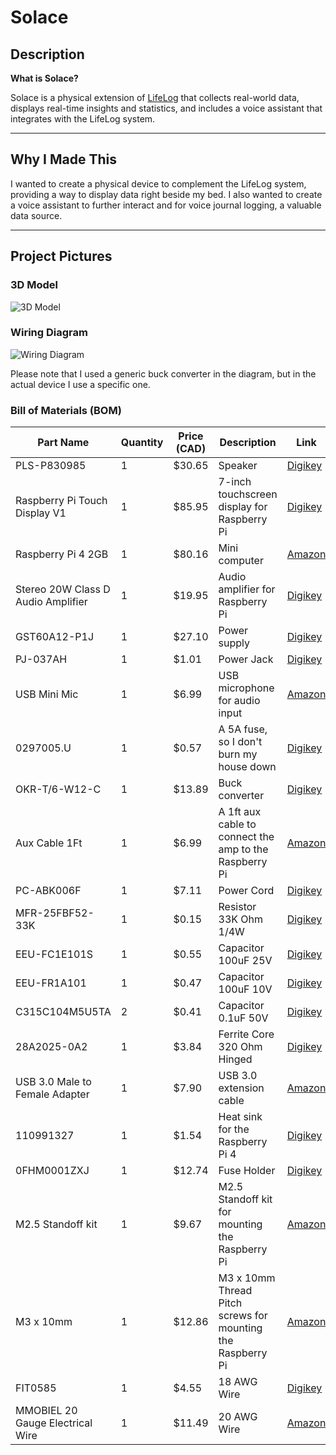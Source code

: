 # Solace

## Description

**What is Solace?**

Solace is a physical extension of [LifeLog](https://github.com/jaxfry/LifeLog) that collects real-world data, displays real-time insights and statistics, and includes a voice assistant that integrates with the LifeLog system.

---

## Why I Made This

I wanted to create a physical device to complement the LifeLog system, providing a way to display data right beside my bed. I also wanted to create a voice assistant to further interact and for voice journal logging, a valuable data source.

---

## Project Pictures

### 3D Model

![3D Model](https://hc-cdn.hel1.your-objectstorage.com/s/v3/e71c8c8a9725e7f2e04a51640a288c6fe2bac134_cleanshot_2025-07-03_at_15.13.48_2x.png)

### Wiring Diagram

![Wiring Diagram](https://hc-cdn.hel1.your-objectstorage.com/s/v3/e425a5f31b265cfcda28de4039f361293901b0a0_circuit_image__1_.png)

Please note that I used a generic buck converter in the diagram, but in the actual device I use a specific one.

### Bill of Materials (BOM)

| Part Name                          | Quantity | Price (CAD) | Description                                      | Link                                                                                     |
|------------------------------------|----------|-------------|--------------------------------------------------|------------------------------------------------------------------------------------------|
| PLS-P830985                        | 1        | $30.65      | Speaker                                          | [Digikey](https://www.digikey.ca/en/products/detail/peerless-by-tymphany/PLS-P830985/6211132) |
| Raspberry Pi Touch Display V1      | 1        | $85.95      | 7-inch touchscreen display for Raspberry Pi     | [Digikey](https://www.digikey.ca/en/products/detail/raspberry-pi/ASIN-B00X4WHP5E/6211133) |
| Raspberry Pi 4 2GB                 | 1        | $80.16      | Mini computer                                   | [Amazon](https://www.amazon.ca/Raspberry-Model-2019-Quad-Bluetooth/dp/B07TD42S27/)       |
| Stereo 20W Class D Audio Amplifier | 1        | $19.95      | Audio amplifier for Raspberry Pi                | [Digikey](https://www.digikey.ca/en/products/detail/adafruit-industries-llc/1752/4990780) |
| GST60A12-P1J                       | 1        | $27.10      | Power supply                                    | [Digikey](https://www.digikey.ca/en/products/detail/mean-well-usa-inc/GST60A12-P1J/7703712) |
| PJ-037AH                           | 1        | $1.01       | Power Jack                                      | [Digikey](https://www.digikey.ca/en/products/detail/same-sky-formerly-cui-devices/PJ-037AH/1644547) |
| USB Mini Mic                       | 1        | $6.99       | USB microphone for audio input                  | [Amazon](https://www.amazon.ca/Mini-Microphone-Skype-Desktop-Laptop/dp/B076BC2Y3W/)       |
| 0297005.U                          | 1        | $0.57       | A 5A fuse, so I don't burn my house down        | [Digikey](https://www.digikey.ca/en/products/detail/littelfuse-inc/0297005-U/3427486)     |
| OKR-T/6-W12-C                      | 1        | $13.89      | Buck converter                                  | [Digikey](https://www.digikey.ca/en/products/detail/murata-power-solutions-inc/OKR-T-6-W12-C/2199629) |
| Aux Cable 1Ft                      | 1        | $6.99       | A 1ft aux cable to connect the amp to the Raspberry Pi | [Amazon](https://www.amazon.ca/Tan-QY-Auxiliary-Compatible-Headphones/dp/B08BNMJ3ND/) |
| PC-ABK006F                         | 1        | $7.11       | Power Cord                                      | [Digikey](https://www.digikey.ca/en/products/detail/bel-inc/PC-ABK006F/15777826)         |
| MFR-25FBF52-33K                    | 1        | $0.15       | Resistor 33K Ohm 1/4W                           | [Digikey](https://www.digikey.ca/en/products/detail/yageo/MFR-25FBF52-33K/9138137)       |
| EEU-FC1E101S                       | 1        | $0.55       | Capacitor 100uF 25V                             | [Digikey](https://www.digikey.ca/en/products/detail/panasonic-electronic-components/EEU-FC1E101S/266278) |
| EEU-FR1A101                        | 1        | $0.47       | Capacitor 100uF 10V                             | [Digikey](https://www.digikey.ca/en/products/detail/panasonic-electronic-components/EEU-FR1A101/2433507) |
| C315C104M5U5TA                     | 2        | $0.41       | Capacitor 0.1uF 50V                             | [Digikey](https://www.digikey.ca/en/products/detail/kemet/C315C104M5U5TA/817927)         |
| 28A2025-0A2                        | 1        | $3.84       | Ferrite Core 320 Ohm Hinged                     | [Digikey](https://www.digikey.ca/en/products/detail/laird-signal-integrity-products/28A2025-0A2/242803) |
| USB 3.0 Male to Female Adapter     | 1        | $7.90       | USB 3.0 extension cable                         | [Amazon](https://www.amazon.ca/Female-Extension-Cable-Male-Female/dp/B084WPG7QG/)        |
| 110991327                          | 1        | $1.54       | Heat sink for the Raspberry Pi 4                | [Digikey](https://www.digikey.ca/en/products/detail/seeed-technology-co-ltd/110991327/10451876) |
| 0FHM0001ZXJ                        | 1        | $12.74      | Fuse Holder                                     | [Digikey](https://www.digikey.ca/en/products/detail/littelfuse-commercial-vehicle-products/0FHM0001ZXJ/2004060) |
| M2.5 Standoff kit                  | 1        | $9.67       | M2.5 Standoff kit for mounting the Raspberry Pi | [Amazon](https://www.amazon.ca/XLX-Male-Female-Female-Female-Assortment-Stainless/dp/B07FMV5RMG/) |
| M3 x 10mm                          | 1        | $12.86      | M3 x 10mm Thread Pitch screws for mounting the Raspberry Pi | [Amazon](https://www.amazon.ca/iexcell-Thread-Socket-Button-Screws/dp/B0CP4BLD7Z/) |
| FIT0585                            | 1        | $4.55       | 18 AWG Wire                                     | [Digikey](https://www.digikey.ca/en/products/detail/dfrobot/FIT0585/9559254?gQT=1)       |
| MMOBIEL 20 Gauge Electrical Wire   | 1        | $11.49      | 20 AWG Wire                                     | [Amazon](https://www.amazon.ca/MMOBIEL-Gauge-Electrical-Wire-Parallel/dp/B0DGV5V2SM)     |
